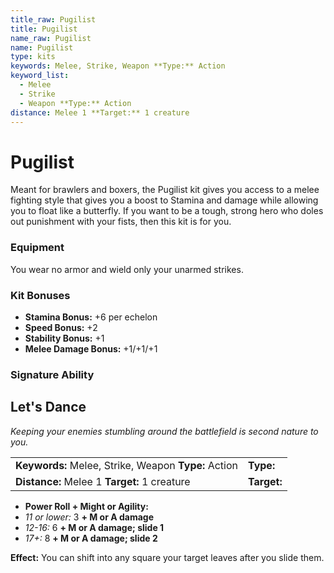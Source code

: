 ```yaml
---
title_raw: Pugilist
title: Pugilist
name_raw: Pugilist
name: Pugilist
type: kits
keywords: Melee, Strike, Weapon **Type:** Action
keyword_list:
  - Melee
  - Strike
  - Weapon **Type:** Action
distance: Melee 1 **Target:** 1 creature
---
```


# Pugilist

Meant for brawlers and boxers, the Pugilist kit gives you access to a melee fighting style that gives you a boost to Stamina and damage while allowing you to float like a butterfly. If you want to be a tough, strong hero who doles out punishment with your fists, then this kit is for you.

### Equipment

You wear no armor and wield only your unarmed strikes.

### Kit Bonuses

- **Stamina Bonus:** +6 per echelon
- **Speed Bonus:** +2
- **Stability Bonus:** +1
- **Melee Damage Bonus:** +1/+1/+1

### Signature Ability

## Let's Dance

*Keeping your enemies stumbling around the battlefield is second nature to you.*

|                                                      |             |
| :--------------------------------------------------- | :---------- |
| **Keywords:** Melee, Strike, Weapon **Type:** Action | **Type:**   |
| **Distance:** Melee 1 **Target:** 1 creature         | **Target:** |

- **Power Roll + Might or Agility:**
- *11 or lower:* 3 **+ M or A damage**
- *12-16:* 6 **+ M or A damage; slide 1**
- *17+:* 8 **+ M or A damage; slide 2**

**Effect:** You can shift into any square your target leaves after you slide them.

